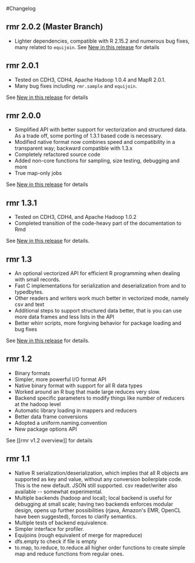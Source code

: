 #Changelog

## rmr 2.0.2 (Master Branch)
* Lighter dependencies, compatible with R 2.15.2 and numerous bug fixes, many related to `equijoin`.
See [New in this release](http://github.com/RevolutionAnalytics/RHadoop/blob/c6b77a84c99a77a4ee54cb6c2892256dd8b77472/rmr2/docs/new-in-this-release.Rmd) for details

## rmr 2.0.1  
* Tested on CDH3, CDH4, Apache Hadoop 1.0.4 and MapR 2.0.1.
* Many bug fixes including `rmr.sample` and `equijoin`.

See [New in this release](http://github.com/RevolutionAnalytics/RHadoop/blob/d6cac54cdb282f657266f99ec61e0d08f9ea16fe/rmr2/docs/new-in-this-release.md) for details

## rmr 2.0.0  
* Simplified API with better support for vectorization and structured data. As a trade off, some porting of 1.3.1 based code is necessary.
* Modified native format now combines speed and compatibility in a transparent way; backward compatible with 1.3.x
* Completely refactored source code
* Added non-core functions for sampling, size testing, debugging and more
* True map-only jobs

See [New in this release](https://github.com/RevolutionAnalytics/RHadoop/blob/6333a200f2501e6e9190ad872c413c8f13a178ab/rmr2/docs/new-in-this-release.md) for details

## rmr 1.3.1

* Tested on CDH3, CDH4, and Apache Hadoop 1.0.2
* Completed transition of the code-heavy part of the documentation to Rmd

See [New in this release](http://github.com/RevolutionAnalytics/RHadoop/blob/66ca069201d6ed73be548136b06b86361b4f82b3/rmr/pkg/docs/new-in-this-release.md) for details.

## rmr 1.3
* An optional vectorized API for efficient R programming when dealing with small records.
* Fast C implementations for serialization and deserialization from and to typedbytes.
* Other readers and writers work much better in vectorized mode, namely csv and text
* Additional steps to support structured data better, that is you can use more data frames and less lists in the API
* Better whirr scripts, more forgiving behavior for package loading and bug fixes

See [New in this release](http://github.com/RevolutionAnalytics/RHadoop/blob/4efbd435aff3d52cfea116b663100baf637035cc/rmr/pkg/docs/new-in-this-release.md) for details.

## rmr 1.2 
* Binary formats
* Simpler, more powerful I/O format API
* Native binary format with support for all R data types
* Worked around an R bug that made large reduces very slow.
* Backend specific parameters to modify things like number of reducers at the hadoop level
* Automatic library loading in mappers and reducers
* Better data frame conversions
* Adopted a uniform.naming.convention
* New package options API

See [[rmr v1.2 overview]] for details
 
## rmr 1.1 

* Native R serialization/deserialization, which implies that all R objects are supported as key and value, without any conversion boilerplate code. This is the new default. JSON still supported. csv reader/writer also available -- somewhat experimental.
* Multiple backends (hadoop and local); local backend is useful for debugging at small scale; having two backends enforces modular design, opens up further possibilities (rjava, Amazon's EMR, OpenCL have been suggested), forces to clarify semantics.
* Multiple tests of backend equivalence.
* Simpler interface for profiler.
* Equijoins (rough equivalent of merge for mapreduce)
* dfs.empty to check if file is empty
* to.map, to.reduce, to.reduce.all higher order functions to create simple map and reduce functions from regular ones.